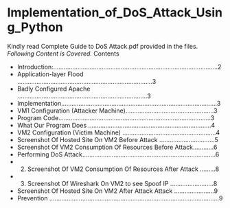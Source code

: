 # Implementation_of_DoS_Attack_Using_Python
Kindly read Complete Guide to DoS Attack.pdf provided in the files.
*Following Content is Covered.*
Contents
- Introduction:...............................................................................................2
- Application-layer Flood ..............................................................................3
- Badly Configured Apache ...........................................................................3
- Implementation..........................................................................................3
- VM1 Configuration (Attacker Machine)...................................................3
- Program Code........................................................................................3
- What Our Program Does .......................................................................4
- VM2 Configuration (Victim Machine) ......................................................4
- Screenshot Of Hosted Site On VM2 Before Attack ................................5
- Screenshot Of VM2 Consumption Of Resources Before Attack............6
- Performing DoS Attack.............................................................................6
- 2) Screenshot Of VM2 Consumption Of Resources After Attack .........8
- 3) Screenshot Of Wireshark On VM2 to see Spoof IP .........................8
- Screenshot Of Hosted Site On VM2 After Attack Attack .......................9
- Prevention ..................................................................................................9
